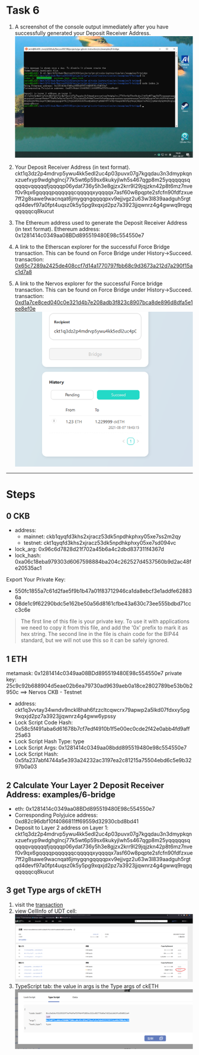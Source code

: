 Task 6
===

1. A screenshot of the console output immediately after you have successfully generated your Deposit Receiver Address.
![](generated.png)

2. Your Deposit Receiver Address (in text format).
ckt1q3dz2p4mdrvp5ywu4kk5edl2uc4p03puvx07g7kgqdau3n3dmypkqnxzuefxyp9wdghglncj77k5wt6p59sx6kukyjlwh5s467qgp8m25yqqqqqsqqqqqvqqqqqfjqqqqp06ydat736y5h3e8gjzx2krr9l29jqjzkn42p8t6mz7nvef0v9qx6gqqqqpqqqqqqcqqqqqxyqqqqx7asf60w8pqpte2sfcfn90fdfzxue7ff2g8sawe9wacnqat6jmygqngqqqqpxv9ejjvgz2u63w3l839aadguh5rgtqd4devf97a0fpt4uqsz0k5y5pg9xqxjd2pz7a3923jjqwnrz4g4gwwq9rqgqqqqqqcq8kucut

3. The Ethereum address used to generate the Deposit Receiver Address (in text format).
Ethereum address: 0x1281414c0349aa08BDd895519480E98c554550e7

4. A link to the Etherscan explorer for the successful Force Bridge transaction. This can be found on Force Bridge under History→Succeed.
transaction: [0x65c7289a2425de408ccf7d14a1770797fbb68c9d3673a212d7a290f15ac1d7a8](https://rinkeby.etherscan.io/tx/0x65c7289a2425de408ccf7d14a1770797fbb68c9d3673a212d7a290f15ac1d7a8)

5. A link to the Nervos explorer for the successful Force bridge transaction. This can be found on Force Bridge under History→Succeed.
transaction: [0xd1a7ce8ced040c0e321d4b7e208adb3f823c8907bca8de896d8dfa5e1ee8ef0e](https://explorer.nervos.org/aggron/transaction/0xd1a7ce8ced040c0e321d4b7e208adb3f823c8907bca8de896d8dfa5e1ee8ef0e)
![](succeed.png)

---

Steps
===

## 0 CKB
* address:
  * mainnet: ckb1qyqfd3khs2xjracz53dk5npdhkphxy05xe7ss2m2qy
  * testnet: ckt1qyqfd3khs2xjracz53dk5npdhkphxy05xe7sd094vc
* lock_arg: 0x96c6d7828d21f702a45b6a4c2dbd837311f4367d
* lock_hash: 0xa06c18eba979303d6067598884ba204c262527d4537560b9d2ac48fe20535ac1

Export Your Private Key:
* 550fc1855a7c61d2fae5f9b1b47a01f83712946ca1da8ebcf3e1addfe628836a
* 08de1c9f62290bdc5e162be50a56d8161cfbe43a630c73ee555bdbd71ccc3c6e

> The first line of this file is your private key. To use it with applications we need to copy it from this file, and add the '0x' prefix to mark it as hex string.
> The second line in the file is chain code for the BIP44 standard, but we will not use this so it can be safely ignored.

## 1 ETH
metamask: 0x1281414c0349aa08BDd895519480E98c554550e7
private key: 25c9c92b688904d5eae02b6ea79730ad9639aeb0a18ce2802789be53b0b2950c
==> Nervos CKB - Testnet
* address: ckt1q3vvtay34wndv9nckl8hah6fzzcltcqwcrx79apwp2a5lkd07fdxxy5pg9xqxjd2pz7a3923jjqwnrz4g4gww6ypssy
* Lock Script Code Hash: 0x58c5f491aba6d61678b7cf7edf4910b1f5e00ec0cde2f42e0abb4fd9aff25a63
* Lock Script Hash Type: type
* Lock Script Args: 0x1281414c0349aa08bdd895519480e98c554550e7
* Lock Script Hash: 0x5fa237abf4744a5e393a24232ac3197ea2c81215a75504ebd6c5e9b3297b0a03

## 2 Calculate Your Layer 2 Deposit Receiver Address: examples/6-bridge
* eth: 0x1281414c0349aa08BDd895519480E98c554550e7
* Corresponding Polyjuice address: 0xd82c96dbf10f4086811ff69559d32930cbd8bd41
* Deposit to Layer 2 address on Layer 1: ckt1q3dz2p4mdrvp5ywu4kk5edl2uc4p03puvx07g7kgqdau3n3dmypkqnxzuefxyp9wdghglncj77k5wt6p59sx6kukyjlwh5s467qgp8m25yqqqqqsqqqqqvqqqqqfjqqqqp06ydat736y5h3e8gjzx2krr9l29jqjzkn42p8t6mz7nvef0v9qx6gqqqqpqqqqqqcqqqqqxyqqqqx7asf60w8pqpte2sfcfn90fdfzxue7ff2g8sawe9wacnqat6jmygqngqqqqpxv9ejjvgz2u63w3l839aadguh5rgtqd4devf97a0fpt4uqsz0k5y5pg9xqxjd2pz7a3923jjqwnrz4g4gwwq9rqgqqqqqqcq8kucut

## 3 get Type args of ckETH
1. visit the [transaction](https://explorer.nervos.org/aggron/transaction/0xd1a7ce8ced040c0e321d4b7e208adb3f823c8907bca8de896d8dfa5e1ee8ef0e)
2. view CellInfo of UDT cell:
![](cketh-1.png)
3. TypeScript tab: the value in args is the Type args of ckETH
![](cketh-2.png)
